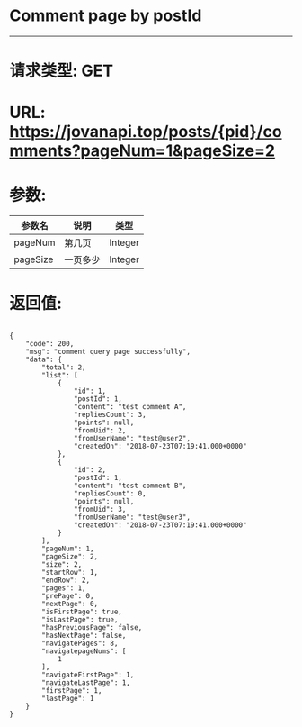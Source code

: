 # Comment page by postId
---
# 请求类型: GET
# URL: https://jovanapi.top/posts/{pid}/comments?pageNum=1&pageSize=2
# 参数:
参数名 | 说明                   | 类型
----- |----------------------- | ----
pageNum | 第几页   | Integer
pageSize  | 一页多少        | Integer
# 返回值:
<pre><code>
{
    "code": 200,
    "msg": "comment query page successfully",
    "data": {
        "total": 2,
        "list": [
            {
                "id": 1,
                "postId": 1,
                "content": "test comment A",
                "repliesCount": 3,
                "points": null,
                "fromUid": 2,
                "fromUserName": "test@user2",
                "createdOn": "2018-07-23T07:19:41.000+0000"
            },
            {
                "id": 2,
                "postId": 1,
                "content": "test comment B",
                "repliesCount": 0,
                "points": null,
                "fromUid": 3,
                "fromUserName": "test@user3",
                "createdOn": "2018-07-23T07:19:41.000+0000"
            }
        ],
        "pageNum": 1,
        "pageSize": 2,
        "size": 2,
        "startRow": 1,
        "endRow": 2,
        "pages": 1,
        "prePage": 0,
        "nextPage": 0,
        "isFirstPage": true,
        "isLastPage": true,
        "hasPreviousPage": false,
        "hasNextPage": false,
        "navigatePages": 8,
        "navigatepageNums": [
            1
        ],
        "navigateFirstPage": 1,
        "navigateLastPage": 1,
        "firstPage": 1,
        "lastPage": 1
    }
}
</code></pre>
